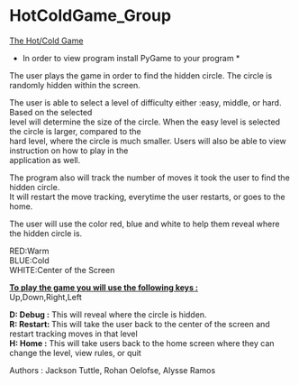 <h1><b> HotColdGame_Group</h1></b>

<u>The Hot/Cold Game</u><br>

* In order to view program install PyGame to your program *

The user plays the game in order to find the hidden circle. The circle is randomly hidden within the screen.<br>


The user is able to select a level of difficulty either :easy, middle, or hard. Based on the selected<br>
level will determine the size of the circle. When the easy level is selected the circle is larger, compared to the<br>
hard level, where the circle is much smaller. Users will also be able to view instruction on how to play in the<br>
application as well.<br>

The program also will track the number of moves it took the user to find the hidden circle.<br>
It will restart the move tracking, everytime the user restarts, or goes to the home.<br>

The user will use the color red, blue and white to help them reveal where the hidden circle is.<br>

RED:Warm<br>
BLUE:Cold<br>
WHITE:Center of the Screen<br>

<u><b>To play the game you will use the following keys :</u></b><br>
Up,Down,Right,Left<br>

<b>D: Debug :</b> This will reveal where the circle is hidden.<br>
  <b>R: Restart: </b>This will take the user back to the center of the screen and restart tracking moves in that level<br>
  <b>H: Home :</b> This will take users back to the home screen where they can change the level, view rules, or quit<br>
  
 
Authors : Jackson Tuttle, Rohan Oelofse, Alysse Ramos
